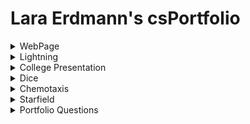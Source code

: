 # Lara Erdmann's csPortfolio
<details>
 <summary>WebPage</summary>
 *WebPage [here](https://erdmannl.github.io/calvin/CalvinTheCat.html)
 In this project my goal was to create an aesthetically pleasing and clean cut webpage. I enjoyed working with the html and the css, as I don't usually spend much time coding in these languages. The hardest part was finding out a way to make the image flip when the mouse goes over it.
</details>
 
<details>
 <summary>Lightning</summary>
 * Lightning Java [here](https://erdmannl.github.io/lightning2/index.html)
 * Lightning JS [here](https://erdmannl.github.io/lightning2/lighteningscript/index.html)
 This project was a little bit tricky to get working. The two elements that were causing trouble in Java were the lightining element and the image of Olivia and me on the side. To solve the problem I tried using JavaScript which proved to work with the program much more smoothly. 
</details>

<details>
 <summary>College Presentation</summary> 
* U of M CS Presentation [here](https://docs.google.com/presentation/d/e/2PACX-1vTZek2lQ7Txn6jkje4JWAWMJb9cbUNHL4Q0ngFRjaAl3cH6w1VBKqrqF_9mtU1TE0mAaK-gDh9VEwfv/pub?start=true&loop=true&delayms=10000)
I had a lot of fun making and giving my presentation on the Universtiy of Minnesota's computer science department. I love the school and enjoyed the opportunity to learn more about it and get an even better feel for all that I will be experiencing the next few years. 
 </details>

<details>
 <summary>Dice</summary>
* Dice Java [here](https://erdmannl.github.io/dice3/)
 The most difficult thing about this project for me was remembering how making objects works. There was a lot of trial and error just to see what would work and what wouldn't.
</details>

<details>
 <summary>Chemotaxis</summary>
* Chemotaxis [here](https://erdmannl.github.io/chemotaxis4/)
 In this lab too I encountered problems with loading different images in Java. The solution that I found was adding a parameter for a PImage in one of my constructors of making objects of my cat Calvin whose face is used in a large quantity in the lab. 
 </details>
 
<details>
 <summary>Starfield</summary>
* Starfield [here](https://erdmannl.github.io/starfield5/)
 I had a lot of fun with Starfield. My final project came within the last few days of the project after not being happy with my original work. I wanted it to feel like I was moving through space and I just wasn't getting that. So I utilized the map method in different aspects of the code to help give the appearance of 3d in 2d. 
 </details>
 
<details>
 <summary>Portfolio Questions</summary>
 1) can be found above in project dropdowns
 2) I am proud of my problem solving and also creativity. These types of projects do not come very naturally to me and it takes a lot of thinking to get an idea of an original and different project. When attempting to carry out these ideas there is always something that doesn't work as I'd hoped and I need to find a way to fix it or find a new way to do it. 
 3)An example of the creativity would be my ligthning lab and the flying image on the side 
 ```java
 function draw() {
  background(sky);
  image(ftn, 250, (mouseY-190));
  text('The Fifteen Percent', 175, 175);
```
 An example of the problem solving would be in the chemotaxis lab and adding a fourth parameter in the constructor
 ```java
   Bac(int x, int y, PImage p) {
    this.x=x;
    this.y=y;
    cat = p;
    image(cat, x,y);
  }
 ```
 4)The most significant hurdle was probably my lightning lab and trying to figure out what was causing the issue in the code. After a lot of digging and searching for the problem I decided to try in JavaScript which worked a lot better and allowed me to make my code look the way I had hoped. 
 6) The problem that I had with my lightning lab was fized by a collaborative effort with Dr. R in being able to find the mistakes and look for ways to make it function better. With the same project I individually recreated the program in javascript and was able to make it execute properly. 

```java

 class OddballParticle implements particle {
  double x, y, speed;
  float colr;

  OddballParticle() {
    x=1;
    y=height/2;
  }
  void move() {
    x+=2;
    y+=Math.sin(x)*50;

    if (x>600) {
      x=0;
      y=height/2;
    }

    colr=map(mouseX, 0, width, 10, 590);
  }

  void show() {
    fill(255, 0, colr);
    ellipse((float)x, (float)y, 10, 10);
  }
}
```
